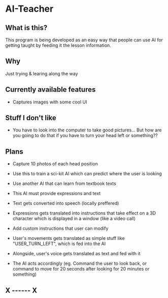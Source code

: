 # AI-Teacher

## What is this?

This program is being developed as an easy way that people can use AI for getting taught by feeding it the lesson information.

## Why

Just trying & learing along the way

## Currently available features

 - Captures images with some cool UI

## Stuff I don't like

 - You have to look into the computer to take good pictures... But how are you going to do that if you have to turn your head left or something??

## Plans

 - Capture 10 photos of each head position
 - Use this to train a sci-kit AI which can predict where the user is looking
 
 - Use another AI that can learn from textbook texts
 - This AI must provide expressions and text
 
 - Text gets converted into speech (locally preffered)
 - Expressions gets translated into instructions that take effect on a 3D character which is displayed in a window (like a video call)
 
 - Add custom instructions that user can modify
 
 - User's movements gets translated as simple stuff like "USER_TURN_LEFT", which is fed into the AI
 - Alongside, user's voice gets translated as text and fed with it
 - The AI acts accordingly (eg. Command the user to look back, or command to move for 20 seconds after looking for 20 minutes or something)

## X ------ X
